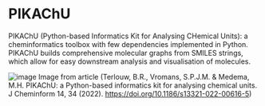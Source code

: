 # PIKAChU 

PIKAChU (Python-based Informatics Kit for Analysing CHemical Units): a cheminformatics toolbox with few dependencies implemented in Python. PIKAChU builds comprehensive molecular graphs from SMILES strings, which allow for easy downstream analysis and visualisation of molecules.

![image](https://user-images.githubusercontent.com/61992934/173065194-98dfcc2d-84ff-4c2a-a96a-11a9cca77680.png)   Image from article (Terlouw, B.R., Vromans, S.P.J.M. & Medema, M.H. PIKAChU: a Python-based informatics kit for analysing chemical units. J Cheminform 14, 34 (2022). https://doi.org/10.1186/s13321-022-00616-5)

